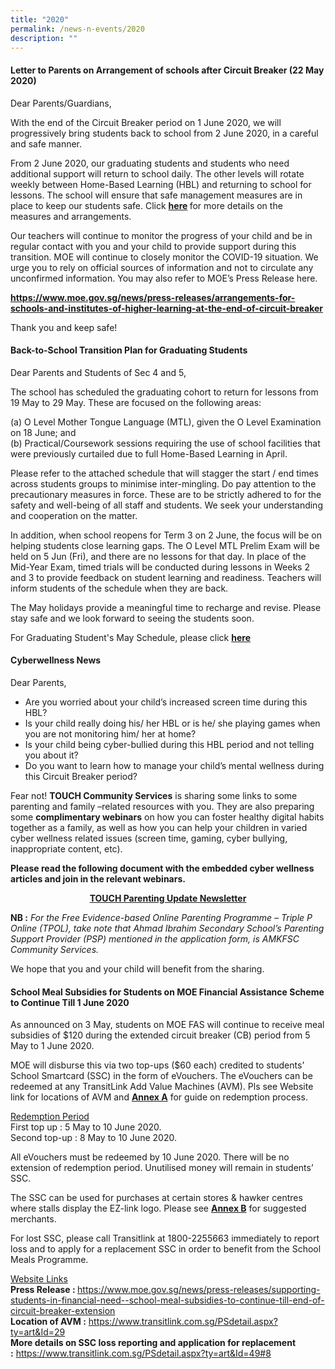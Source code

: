 ```yaml
---
title: "2020"
permalink: /news-n-events/2020
description: ""
---
```

<h4><strong>Letter to Parents on Arrangement of schools after Circuit Breaker (22 May 2020)</strong></h4>
<p>Dear Parents/Guardians,</p>
<p>With the end of the Circuit Breaker period on 1 June 2020, we will progressively bring students back to school from 2 June 2020, in a careful and safe manner.</p>
<p>From 2 June 2020, our graduating students and students who need additional support will return to school daily. The other levels will rotate weekly between Home-Based Learning (HBL) and returning to school for lessons. The school will ensure that safe management measures are in place to keep our students safe. Click&nbsp;<strong><a href="/files/Letter%20to%20Parents%20on%20Arrangement%20of%20schools%20after%20Circuit%20Breaker.pdf" target="_blank" rel="noopener">here</a>&nbsp;</strong>for more details on the measures and arrangements.</p>
<p>Our teachers will continue to monitor the progress of your child and be in regular contact with you and your child to provide support during this transition. MOE will continue to closely monitor the COVID-19 situation. We urge you to rely on official sources of information and not to circulate any unconfirmed information. You may also refer to MOE&rsquo;s Press Release here.</p>
<p><strong><a href="https://www.moe.gov.sg/news/press-releases/arrangements-for-schools-and-institutes-of-higher-learning-at-the-end-of-circuit-breaker" target="_blank" rel="noopener">https://www.moe.gov.sg/news/press-releases/arrangements-for-schools-and-institutes-of-higher-learning-at-the-end-of-circuit-breaker</a></strong></p>
<p>Thank you and keep safe!</p>
<h4><strong>Back-to-School Transition Plan for Graduating Students</strong></h4>
<p>Dear Parents and Students of Sec 4 and 5,</p>
<p>The school has scheduled the graduating cohort to return for lessons from 19 May to 29 May. These are focused on the following areas:&nbsp;</p>
<p>(a) O Level Mother Tongue Language (MTL), given the O Level Examination on 18 June; and<br />(b) Practical/Coursework sessions requiring the use of school facilities that were previously curtailed due to full Home-Based Learning in April.&nbsp;</p>
<p>Please refer to the attached schedule that will stagger the start / end times across students groups to minimise inter-mingling. Do pay attention to the precautionary measures in force. These are to be strictly adhered to for the safety and well-being of all staff and students. We seek your understanding and cooperation on the matter.&nbsp;</p>
<p>In addition, when school reopens for Term 3 on 2 June, the focus will be on helping students close learning gaps. The O Level MTL Prelim Exam will be held on 5 Jun (Fri), and there are no lessons for that day. In place of the Mid-Year Exam, timed trials will be conducted during lessons in Weeks 2 and 3 to provide feedback on student learning and readiness. Teachers will inform students of the schedule when they are back.&nbsp;</p>
<p>The May holidays provide a meaningful time to recharge and revise. Please stay safe and we look forward to seeing the students soon.</p>
<p>For Graduating Student's May Schedule, please click&nbsp;<strong><a href="/files/May%20schedule%20(classes)%20v4_20200508%20(SafeEntry).pdf" target="_blank" rel="noopener">here</a></strong></p>
<h4><strong>Cyberwellness News</strong></h4>
<p>Dear Parents,</p>
<ul>
<li>Are you worried about your child&rsquo;s increased screen time during this HBL?&nbsp;</li>
<li>Is your child really doing his/ her HBL or is he/ she playing games when you are not monitoring him/ her at home?&nbsp;</li>
<li>Is your child being cyber-bullied during this HBL period and not telling you about it?&nbsp;</li>
<li>Do you want to learn how to manage your child&rsquo;s mental wellness during this Circuit Breaker period?</li>
</ul>
<p>Fear not!&nbsp;<strong>TOUCH Community Services</strong>&nbsp;is sharing some links to some parenting and family &ndash;related resources with you. They are also preparing some&nbsp;<strong>complimentary webinars</strong>&nbsp;on how you can foster healthy digital habits together as a family, as well as how you can help your children in varied cyber wellness related issues (screen time, gaming, cyber bullying, inappropriate content, etc).&nbsp;</p>
<p><strong>Please read the following document with the embedded cyber wellness articles and join in the relevant webinars.&nbsp;</strong></p>
<p style="text-align: center;"><strong><a href="https://ahmadibrahimsec.moe.edu.sg/qql/slot/u529/News%20&amp;%20Events/2020/TOUCH%20Parenting%20Update%20(April%202020).pdf" target="_blank" rel="noopener">TOUCH Parenting Update Newsletter</a></strong></p>
<p><strong>NB :</strong>&nbsp;<em>For the Free Evidence-based Online Parenting Programme &ndash; Triple P Online (TPOL), take note that Ahmad Ibrahim Secondary School&rsquo;s Parenting Support Provider (PSP) mentioned in the application form, is AMKFSC Community Services.</em></p>
<p>We hope that you and your child will benefit from the sharing.</p>
<h4><strong>School Meal Subsidies for Students on MOE Financial Assistance Scheme to Continue Till 1 June 2020</strong></h4>
<p>As announced on 3 May, students on MOE FAS will continue to receive meal subsidies of $120 during the extended circuit breaker (CB) period from 5 May to 1 June 2020.</p>
<p>MOE will disburse this via two top-ups ($60 each) credited to students&rsquo; School Smartcard (SSC) in the form of eVouchers. The eVouchers can be redeemed at any TransitLink Add Value Machines (AVM). Pls see Website link for locations of AVM and&nbsp;<strong><a href="/files/Annex%20A%201st%20June.pdf" target="_blank" rel="noopener">Annex A</a></strong>&nbsp;for guide on redemption process.</p>
<p><u>Redemption Period<br /></u>First top up : 5 May to 10 June 2020.<br />Second top-up : 8 May to 10 June 2020.</p>
<p>All eVouchers must be redeemed by 10 June 2020. There will be no extension of redemption period. Unutilised money will remain in students&rsquo; SSC.</p>
<p>The SSC can be used for purchases at certain stores &amp; hawker centres where stalls display the EZ-link logo. Please see&nbsp;<strong><a href="/files/Annex%20B%20updated%205%20May%202020.pdf" target="_blank" rel="noopener">Annex B</a></strong>&nbsp;for suggested merchants.</p>
<p>For lost SSC, please call Transitlink at 1800-2255663 immediately to report loss and to apply for a replacement SSC in order to benefit from the School Meals Programme.</p>
<p><u>Website Links<br /></u><strong>Press Release :&nbsp;</strong><a href="https://www.moe.gov.sg/news/press-releases/supporting-students-in-financial-need--school-meal-subsidies-to-continue-till-end-of-circuit-breaker-extension" target="_blank" rel="noopener">https://www.moe.gov.sg/news/press-releases/supporting-students-in-financial-need--school-meal-subsidies-to-continue-till-end-of-circuit-breaker-extension</a><br /><strong>Location of AVM :</strong>&nbsp;<a href="https://www.transitlink.com.sg/PSdetail.aspx?ty=art&amp;Id=29" target="_blank" rel="noopener">https://www.transitlink.com.sg/PSdetail.aspx?ty=art&amp;Id=29</a><br /><strong>More details on SSC loss reporting and application for replacement :</strong>&nbsp;<a href="https://www.transitlink.com.sg/PSdetail.aspx?ty=art&amp;Id=49#8" target="_blank" rel="noopener">https://www.transitlink.com.sg/PSdetail.aspx?ty=art&amp;Id=49#8</a></p>